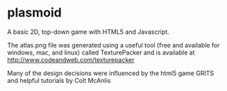 plasmoid
========

A basic 2D, top-down game with HTML5 and Javascript.

The atlas.png file was generated using a useful tool (free and available for windows, mac, and linux) called 
TexturePacker and is available at http://www.codeandweb.com/texturepacker

Many of the design decisions were influenced by the html5 game GRITS and helpful tutorials by Colt McAnlis 
